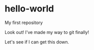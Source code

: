 # hello-world
My first repository

Look out! I've made my way to git finally!

Let's see if I can get this down.
